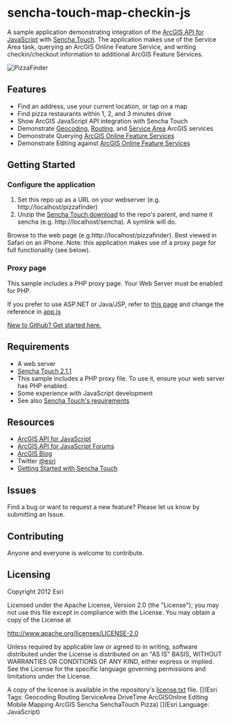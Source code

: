 sencha-touch-map-checkin-js
===========================

A sample application demonstrating integration of the [ArcGIS API for JavaScript](http://help.arcgis.com/en/webapi/javascript/arcgis/jshelp/#overview_api) with [Sencha Touch](http://www.sencha.com/products/touch). The application makes use of the Service Area task, querying an ArcGIS Online Feature Service, and writing checkin/checkout information to additional ArcGIS Feature Services.

![PizzaFinder](https://raw.github.com/Esri/sencha-touch-map-checkin-js/master/sencha-touch-map-checkin-js.jpg)

## Features
* Find an address, use your current location, or tap on a map
* Find pizza restaurants within 1, 2, and 3 minutes drive
* Show ArcGIS JavaScript API integration with Sencha Touch
* Demonstrate [Geocoding](http://geocode.arcgis.com/arcgis/index.html), [Routing](http://route.arcgis.com/arcgis/index.html), and [Service Area](http://route.arcgis.com/arcgis/index.html) ArcGIS services
* Demonstrate Querying [ArcGIS Online Feature Services](http://resources.arcgis.com/en/help/main/10.1/#/Hosted_feature_services/01w100000051000000/)
* Demonstrate Editing against [ArcGIS Online Feature Services](http://resources.arcgis.com/en/help/main/10.1/#/Hosted_feature_services/01w100000051000000/)

## Getting Started

### Configure the application

1. Set this repo up as a URL on your webserver (e.g. http://localhost/pizzafinder)
2. Unzip the [Sencha Touch download](http://www.sencha.com/products/touch/download/) to the repo's parent, and name it sencha (e.g. http://localhost/sencha). A symlink will do.

Browse to the web page (e.g.http://localhost/pizzafinder). Best viewed in Safari on an iPhone. Note: this application makes use of a proxy page for full functionality (see below).

### Proxy page
This sample includes a PHP proxy page. Your Web Server must be enabled for PHP.

If you prefer to use ASP.NET or Java/JSP, refer to [this page](http://help.arcgis.com/en/webapi/javascript/arcgis/jshelp/#ags_proxy) and change the reference in [app.js](https://raw.github.com/Esri/sencha-touch-map-checkin-js/master/app.js)

[New to Github? Get started here.](http://htmlpreview.github.com/?https://github.com/Esri/esri.github.com/blob/master/help/esri-getting-to-know-github.html)

## Requirements

* A web server
* [Sencha Touch 2.1.1](http://www.sencha.com/products/touch/download/)
* This sample includes a PHP proxy file. To use it, ensure your web server has PHP enabled.
* Some experience with JavaScript development
* See also [Sencha Touch's requirements](http://docs.sencha.com/touch/2-1/#!/guide/getting_started-section-2)

## Resources

* [ArcGIS API for JavaScript](http://help.arcgis.com/en/webapi/javascript/arcgis/)
* [ArcGIS API for JavaScript Forums](http://forums.arcgis.com/forums/15-ArcGIS-API-for-JavaScript)
* [ArcGIS Blog](http://blogs.esri.com/esri/arcgis/)
* Twitter [@esri](http://twitter.com/esri)
* [Getting Started with Sencha Touch](http://docs.sencha.com/touch/2-1/#!/guide/getting_started)

## Issues

Find a bug or want to request a new feature?  Please let us know by submitting an Issue.

## Contributing

Anyone and everyone is welcome to contribute. 

## Licensing
Copyright 2012 Esri

Licensed under the Apache License, Version 2.0 (the "License");
you may not use this file except in compliance with the License.
You may obtain a copy of the License at

   http://www.apache.org/licenses/LICENSE-2.0

Unless required by applicable law or agreed to in writing, software
distributed under the License is distributed on an "AS IS" BASIS,
WITHOUT WARRANTIES OR CONDITIONS OF ANY KIND, either express or implied.
See the License for the specific language governing permissions and
limitations under the License.

A copy of the license is available in the repository's [license.txt](https://raw.github.com/Esri/quickstart-map-ios/master/license.txt) file.
[](Esri Tags: Geocoding Routing ServiceArea DriveTime ArcGISOnline Editing Mobile Mapping ArcGIS Sencha SenchaTouch Pizza)
[](Esri Language: JavaScript)
